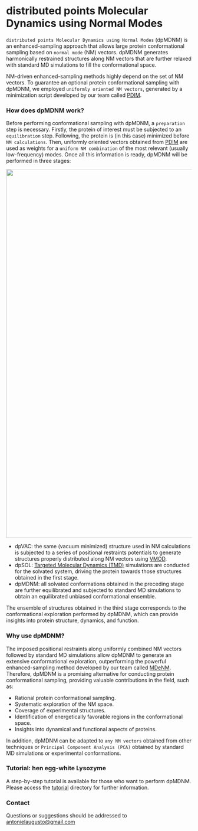 # distributed points Molecular Dynamics using Normal Modes

`distributed points Molecular Dynamics using Normal Modes` (dpMDNM) is an enhanced-sampling approach that allows large protein conformational sampling based on `normal mode` (NM) vectors. dpMDNM generates harmonically restrained structures along NM vectors that are further relaxed with standard MD simulations to fill the conformational space.

NM-driven enhanced-sampling methods highly depend on the set of NM vectors. To guarantee an optional protein conformational sampling with dpMDNM, we employed `uniformly oriented NM vectors`, generated by a minimization script developed by our team called [PDIM](https://github.com/antonielgomes/dpMDNM/tree/main/PDIM).

### How does dpMDNM work?
Before performing conformational sampling with dpMDNM, a `preparation` step is necessary. Firstly, the protein of interest must be subjected to an `equilibration` step. Following, the protein is (in this case) minimized before `NM calculations`. Then, uniformly oriented vectors obtained from [PDIM](https://github.com/antonielgomes/dpMDNM/tree/main/PDIM) are used as weights for a `uniform NM combination` of the most relevant (usually low-frequency) modes.
Once all this information is ready, dpMDNM will be performed in three stages:
<p align="center"><img src="https://github.com/antonielgomes/dpMDNM/blob/main/dpMDNM.png" width="1000"/></p>

- dpVAC: the same (vacuum minimized) structure used in NM calculations is subjected to a series of positional restraints potentials to generate structures properly distributed along NM vectors using [VMOD](https://doi.org/10.1016/0010-4655(95)00052-H).
- dpSOL: [Targeted Molecular Dynamics (TMD)](https://doi.org/10.1080/08927029308022170) simulations are conducted for the solvated system, driving the protein towards those structures obtained in the first stage.
- dpMDNM: all solvated conformations obtained in the preceding stage are further equilibrated and subjected to standard MD simulations to obtain an equilibrated unbiased conformational ensemble.

The ensemble of structures obtained in the third stage corresponds to the conformational exploration performed by dpMDNM, which can provide insights into protein structure, dynamics, and function.

### Why use dpMDNM?

The imposed positional restraints along uniformly combined NM vectors followed by standard MD simulations allow dpMDNM to generate an extensive conformational exploration, outperforming the powerful enhanced-sampling method developed by our team called [MDeNM](https://doi.org/10.1021/acs.jctc.5b00003). Therefore, dpMDNM is a promising alternative for conducting protein conformational sampling, providing valuable contributions in the field, such as:
- Rational protein conformational sampling.
- Systematic exploration of the NM space.
- Coverage of experimental structures.
- Identification of energetically favorable regions in the conformational space.
- Insights into dynamical and functional aspects of proteins.

In addition, dpMDNM can be adapted to `any NM vectors` obtained from other techniques or `Principal Component Analysis (PCA)` obtained by standard MD simulations or experimental conformations.

### Tutorial: hen egg-white Lysozyme
A step-by-step tutorial is available for those who want to perform dpMDNM. Please access the [tutorial](https://github.com/antonielgomes/dpMDNM/tree/main/tutorial) directory for further information.

### Contact
Questions or suggestions should be addressed to antonielaugusto@gmail.com

<!-- ### Reference
If you use PDIM or dpMDNM, please refer to the following publication: -->
